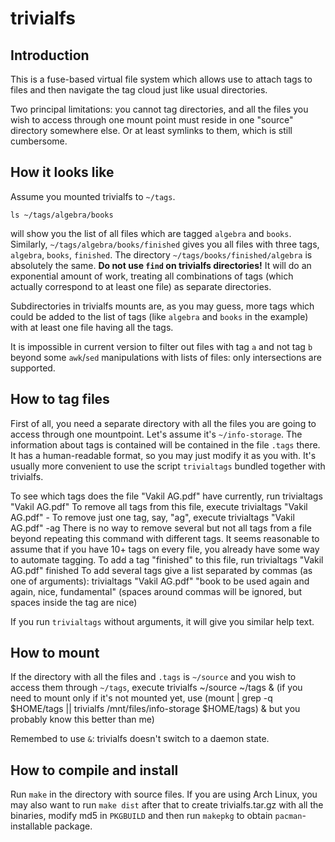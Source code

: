 trivialfs
==

Introduction
--
This is a fuse-based virtual file system which allows use to attach tags to files and then navigate the tag cloud just like usual directories.

Two principal limitations: you cannot tag directories, and all the files you wish to access through one mount point must reside in one "source" directory somewhere else. Or at least symlinks to them, which is still cumbersome.

How it looks like
--
Assume you mounted trivialfs to `~/tags`.

    ls ~/tags/algebra/books

will show you the list of all files which are tagged `algebra` and `books`. Similarly, `~/tags/algebra/books/finished` gives you all files with three tags, `algebra`, `books`, `finished`. The directory `~/tags/books/finished/algebra` is absolutely the same. **Do not use `find` on trivialfs directories!** It will do an exponential amount of work, treating all combinations of tags (which actually correspond to at least one file) as separate directories.

Subdirectories in trivialfs mounts are, as you may guess, more tags which could be added to the list of tags (like `algebra` and `books` in the example) with at least one file having all the tags.

It is impossible in current version to filter out files with tag `a` and not tag `b` beyond some `awk`/`sed` manipulations with lists of files: only intersections are supported.

How to tag files
--
First of all, you need a separate directory with all the files you are going to access through one mountpoint. Let's assume it's `~/info-storage`. The information about tags is contained will be contained in the file `.tags` there. It has a human-readable format, so you may just modify it as you with. It's usually more convenient to use the script `trivialtags` bundled together with trivialfs.

To see which tags does the file "Vakil AG.pdf" have currently, run
    trivialtags "Vakil AG.pdf"
To remove all tags from this file, execute
    trivialtags "Vakil AG.pdf" -
To remove just one tag, say, "ag", execute
    trivialtags "Vakil AG.pdf" -ag
There is no way to remove several but not all tags from a file beyond repeating this command with different tags. It seems reasonable to assume that if you have 10+ tags on every file, you already have some way to automate tagging.
To add a tag "finished" to this file, run
    trivialtags "Vakil AG.pdf" finished
To add several tags give a list separated by commas (as one of arguments):
    trivialtags "Vakil AG.pdf" "book to be used again and again, nice, fundamental"
(spaces around commas will be ignored, but spaces inside the tag are nice)

If you run `trivialtags` without arguments, it will give you similar help text.

How to mount
--

If the directory with all the files and `.tags` is `~/source` and you wish to access them through `~/tags`, execute
    trivialfs ~/source ~/tags &
(if you need to mount only if it's not mounted yet, use
    (mount | grep -q $HOME/tags || trivialfs /mnt/files/info-storage $HOME/tags) &
but you probably know this better than me)

Remembed to use `&`: trivialfs doesn't switch to a daemon state.

How to compile and install
--

Run `make` in the directory with source files. If you are using Arch Linux, you may also want to run `make dist` after that to create trivialfs.tar.gz with all the binaries, modify md5 in `PKGBUILD` and then run `makepkg` to obtain `pacman`-installable package.